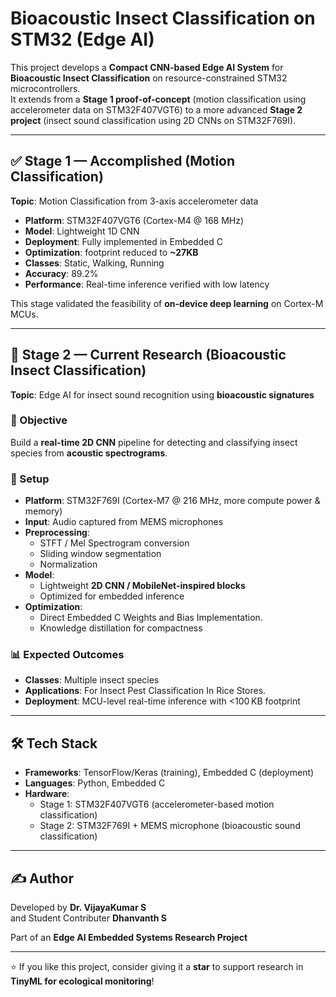 # Bioacoustic Insect Classification on STM32 (Edge AI)

This project develops a **Compact CNN-based Edge AI System** for **Bioacoustic Insect Classification** on resource-constrained STM32 microcontrollers.  
It extends from a **Stage 1 proof-of-concept** (motion classification using accelerometer data on STM32F407VGT6) to a more advanced **Stage 2 project** (insect sound classification using 2D CNNs on STM32F769I).  

---

## ✅ Stage 1 — Accomplished (Motion Classification)

**Topic**: Motion Classification from 3-axis accelerometer data  

- **Platform**: STM32F407VGT6 (Cortex-M4 @ 168 MHz)  
- **Model**: Lightweight 1D CNN  
- **Deployment**: Fully implemented in Embedded C  
- **Optimization**: footprint reduced to **~27KB**  
- **Classes**: Static, Walking, Running  
- **Accuracy**: 89.2%  
- **Performance**: Real-time inference verified with low latency  

This stage validated the feasibility of **on-device deep learning** on Cortex-M MCUs.  

---

## 🚀 Stage 2 — Current Research (Bioacoustic Insect Classification)

**Topic**: Edge AI for insect sound recognition using **bioacoustic signatures**  

### 🎯 Objective  
Build a **real-time 2D CNN** pipeline for detecting and classifying insect species from **acoustic spectrograms**.  

### 🔧 Setup
- **Platform**: STM32F769I (Cortex-M7 @ 216 MHz, more compute power & memory)  
- **Input**: Audio captured from MEMS microphones  
- **Preprocessing**:  
  - STFT / Mel Spectrogram conversion  
  - Sliding window segmentation  
  - Normalization  
- **Model**:  
  - Lightweight **2D CNN / MobileNet-inspired blocks**  
  - Optimized for embedded inference  
- **Optimization**:   
  - Direct Embedded C Weights and Bias Implementation.  
  - Knowledge distillation for compactness  

### 📊 Expected Outcomes
- **Classes**: Multiple insect species  
- **Applications**: For Insect Pest Classification In Rice Stores. 
- **Deployment**: MCU-level real-time inference with <100 KB footprint  

---

## 🛠️ Tech Stack

- **Frameworks**: TensorFlow/Keras (training), Embedded C (deployment)  
- **Languages**: Python, Embedded C  
- **Hardware**:  
  - Stage 1: STM32F407VGT6 (accelerometer-based motion classification)  
  - Stage 2: STM32F769I + MEMS microphone (bioacoustic sound classification)  

---


## ✍️ Author
Developed by **Dr. VijayaKumar S**  
and Student Contributer **Dhanvanth S**

Part of an **Edge AI Embedded Systems Research Project**  

---

⭐ If you like this project, consider giving it a **star** to support research in **TinyML for ecological monitoring**!
